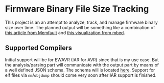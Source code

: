 # Firmware Binary File Size Tracking

This project is an an attempt to analyze, track, and manage firmware binary size over time. The planned output will be something like a combination of [this article from Memfault](https://interrupt.memfault.com/blog/code-size-deltas) and [this visualization from mbed](https://armmbed.github.io/mbed-os-linker-report/).

## Supported Compilers

Initial support will be for EWAVR (IAR for AVR) since that is my use case. But the analysis/parsing part will communicate with the output part by means of a well defined JSON schema. The schema will is located [here](schema/binary-analysis.schema.json). Support for elf files via `nm`/`objdump` should come very soon after IAR support is finished.
